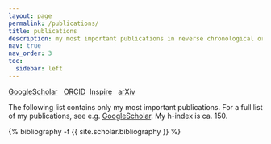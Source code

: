 ```yaml
---
layout: page
permalink: /publications/
title: publications
description: my most important publications in reverse chronological order.
nav: true
nav_order: 3
toc:
  sidebar: left
---
```

<!-- _pages/publications.md -->



[GoogleScholar](https://scholar.google.com/citations?user=ZgO3g3QAAAAJ) &nbsp; [ORCID](https://orcid.org/0000-0002-7763-2140) &nbsp;[Inspire](http://inspirehep.net/search?p=exactauthor%3AF.P.Schilling.1) &nbsp; [arXiv](http://arxiv.org/a/schilling_f_1)  

The following list contains only my most important publications. For a full list of my publications, see e.g. [GoogleScholar](https://scholar.google.com/citations?user=ZgO3g3QAAAAJ). My h-index is ca. 150.

<div class="publications">
{% bibliography -f {{ site.scholar.bibliography }} %}
</div>




